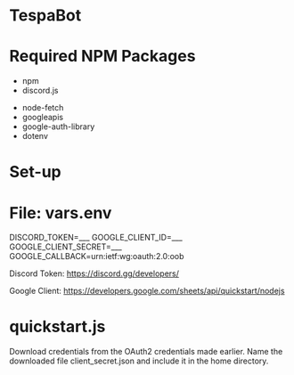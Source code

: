 # TespaBot

# Required NPM Packages

* npm
* discord.js
- node-fetch
- googleapis
- google-auth-library
- dotenv

# Set-up

# File: vars.env
DISCORD_TOKEN=___
GOOGLE_CLIENT_ID=___
GOOGLE_CLIENT_SECRET=___
GOOGLE_CALLBACK=urn:ietf:wg:oauth:2.0:oob

Discord Token: https://discord.gg/developers/

Google Client: https://developers.google.com/sheets/api/quickstart/nodejs

# quickstart.js

Download credentials from the OAuth2 credentials made earlier. Name the downloaded
file client_secret.json and include it in the home directory.
